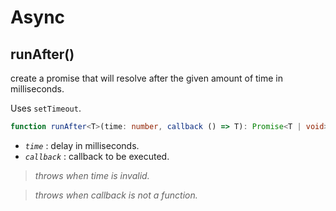 # Async

## runAfter()

create a promise that will resolve after the given amount of time in milliseconds.

Uses `setTimeout`.

```ts
function runAfter<T>(time: number, callback () => T): Promise<T | void>;
```

- _`time`_ : delay in milliseconds.
- _`callback`_ : callback to be executed.

> _throws when time is invalid._

> _throws when callback is not a function._
